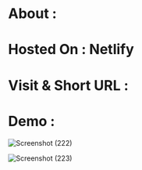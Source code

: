 # About :

# Hosted On : Netlify

# Visit & Short URL :

# Demo :  
![Screenshot (222)](https://github.com/shaukat01/Image_Gallery/assets/86542840/ecb0c297-3224-4590-a642-bc4c56902f2b)


![Screenshot (223)](https://github.com/shaukat01/Image_Gallery/assets/86542840/1502d823-01b6-4122-8026-ec72be70f666)

